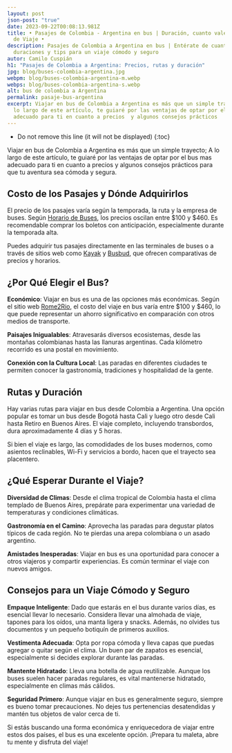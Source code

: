 ```yaml
---
layout: post
json-post: "true"
date: 2023-09-22T00:08:13.981Z
title: • Pasajes de Colombia - Argentina en bus | Duración, cuanto vale y Tips
  de Viaje •
description: Pasajes de Colombia a Argentina en bus | Entérate de cuanto vale,
  duraciones y tips para un viaje cómodo y seguro
autor: Camilo Cuspián
h1: "Pasajes de Colombia a Argentina: Precios, rutas y duración"
jpg: blog/buses-colombia-argentina.jpg
webpm: blog/buses-colombia-argentina-m.webp
webps: blog/buses-colombia-argentina-s.webp
alt: bus de colombia a Argentina
permalink: pasaje-bus-argentina
excerpt: Viajar en bus de Colombia a Argentina es más que un simple trayecto; A
  lo largo de este artículo, te guiaré por las ventajas de optar por el bus mas
  adecuado para ti en cuanto a precios  y algunos consejos prácticos
---
```

* Do not remove this line (it will not be displayed)
  {:toc}

Viajar en bus de Colombia a Argentina es más que un simple trayecto; A lo largo de este artículo, te guiaré por las ventajas de optar por el bus mas adecuado para ti en cuanto a precios  y algunos consejos prácticos para que tu aventura sea cómoda y segura.

## Costo de los Pasajes y Dónde Adquirirlos

El precio de los pasajes varía según la temporada, la ruta y la empresa de buses. Según [Horario de Buses](https://www.horariodebuses.com.co/argentina.html), los precios oscilan entre $100 y $460. Es recomendable comprar los boletos con anticipación, especialmente durante la temporada alta.

Puedes adquirir tus pasajes directamente en las terminales de buses o a través de sitios web como [Kayak](https://www.kayak.com.co/vuelos/Bogota-Aeropuerto-Internacional-El-Dorado-BOG/Argentina-AR0) y [Busbud](https://www.busbud.com/es-419/country/co), que ofrecen comparativas de precios y horarios.

## ¿Por Qué Elegir el Bus?

**Económico**: Viajar en bus es una de las opciones más económicas. Según el sitio web [Rome2Rio](https://www.rome2rio.com/es/s/Colombia/Buenos-Aires), el costo del viaje en bus varía entre $100 y $460, lo que puede representar un ahorro significativo en comparación con otros medios de transporte.

**Paisajes Inigualables**: Atravesarás diversos ecosistemas, desde las montañas colombianas hasta las llanuras argentinas. Cada kilómetro recorrido es una postal en movimiento.

**Conexión con la Cultura Local**: Las paradas en diferentes ciudades te permiten conocer la gastronomía, tradiciones y hospitalidad de la gente.

## Rutas y Duración

Hay varias rutas para viajar en bus desde Colombia a Argentina. Una opción popular es tomar un bus desde Bogotá hasta Cali y luego otro desde Cali hasta Retiro en Buenos Aires. El viaje completo, incluyendo transbordos, dura aproximadamente 4 días y 5 horas.

Si bien el viaje es largo, las comodidades de los buses modernos, como asientos reclinables, Wi-Fi y servicios a bordo, hacen que el trayecto sea placentero.

## ¿Qué Esperar Durante el Viaje?

**Diversidad de Climas**: Desde el clima tropical de Colombia hasta el clima templado de Buenos Aires, prepárate para experimentar una variedad de temperaturas y condiciones climáticas.

**Gastronomía en el Camino**: Aprovecha las paradas para degustar platos típicos de cada región. No te pierdas una arepa colombiana o un asado argentino.

**Amistades Inesperadas**: Viajar en bus es una oportunidad para conocer a otros viajeros y compartir experiencias. Es común terminar el viaje con nuevos amigos.

## Consejos para un Viaje Cómodo y Seguro

**Empaque Inteligente**: Dado que estarás en el bus durante varios días, es esencial llevar lo necesario. Considera llevar una almohada de viaje, tapones para los oídos, una manta ligera y snacks. Además, no olvides tus documentos y un pequeño botiquín de primeros auxilios.

**Vestimenta Adecuada**: Opta por ropa cómoda y lleva capas que puedas agregar o quitar según el clima. Un buen par de zapatos es esencial, especialmente si decides explorar durante las paradas.

**Mantente Hidratado**: Lleva una botella de agua reutilizable. Aunque los buses suelen hacer paradas regulares, es vital mantenerse hidratado, especialmente en climas más cálidos.

**Seguridad Primero**: Aunque viajar en bus es generalmente seguro, siempre es bueno tomar precauciones. No dejes tus pertenencias desatendidas y mantén tus objetos de valor cerca de ti.

Si estás buscando una forma económica y enriquecedora de viajar entre estos dos países, el bus es una excelente opción. ¡Prepara tu maleta, abre tu mente y disfruta del viaje!